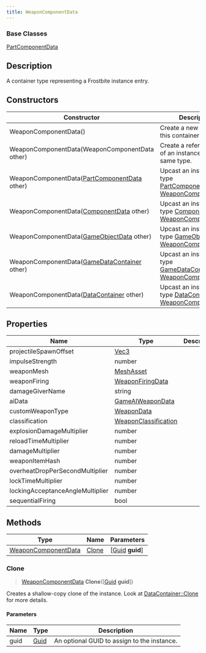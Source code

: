 ```yaml
---
title: WeaponComponentData
---
```

### Base Classes

[PartComponentData](PartComponentData)

## Description

A container type representing a Frostbite instance entry.

## Constructors

| Constructor                                                                    | Description                                                                                                                   |
| ------------------------------------------------------------------------------ | ----------------------------------------------------------------------------------------------------------------------------- |
| WeaponComponentData()                                                          | Create a new instance of this container type.                                                                                 |
| WeaponComponentData(WeaponComponentData other)                                 | Create a reference copy of an instance of the same type.                                                                      |
| WeaponComponentData([PartComponentData](PartComponentData) other)              | Upcast an instance of type [PartComponentData](PartComponentData) to [WeaponComponentData](WeaponComponentData).              |
| WeaponComponentData([ComponentData](ComponentData) other)                      | Upcast an instance of type [ComponentData](ComponentData) to [WeaponComponentData](WeaponComponentData).                      |
| WeaponComponentData([GameObjectData](GameObjectData) other)                    | Upcast an instance of type [GameObjectData](GameObjectData) to [WeaponComponentData](WeaponComponentData).                    |
| WeaponComponentData([GameDataContainer](GameDataContainer) other)              | Upcast an instance of type [GameDataContainer](GameDataContainer) to [WeaponComponentData](WeaponComponentData).              |
| WeaponComponentData([DataContainer](/vext/ref/shared/class/datacontainer) other) | Upcast an instance of type [DataContainer](/vext/ref/shared/class/datacontainer) to [WeaponComponentData](WeaponComponentData). |

## Properties

| Name                             | Type                                         | Description |
| -------------------------------- | -------------------------------------------- | ----------- |
| projectileSpawnOffset            | [Vec3](/vext/ref/shared/class/vec3)            |             |
| impulseStrength                  | number                                       |             |
| weaponMesh                       | [MeshAsset](MeshAsset)                       |             |
| weaponFiring                     | [WeaponFiringData](WeaponFiringData)         |             |
| damageGiverName                  | string                                       |             |
| aiData                           | [GameAIWeaponData](GameAIWeaponData)         |             |
| customWeaponType                 | [WeaponData](WeaponData)                     |             |
| classification                   | [WeaponClassification](WeaponClassification) |             |
| explosionDamageMultiplier        | number                                       |             |
| reloadTimeMultiplier             | number                                       |             |
| damageMultiplier                 | number                                       |             |
| weaponItemHash                   | number                                       |             |
| overheatDropPerSecondMultiplier  | number                                       |             |
| lockTimeMultiplier               | number                                       |             |
| lockingAcceptanceAngleMultiplier | number                                       |             |
| sequentialFiring                 | bool                                         |             |

## Methods

| Type                                       | Name            | Parameters                                     |
| ------------------------------------------ | --------------- | ---------------------------------------------- |
| [WeaponComponentData](WeaponComponentData) | [Clone](#clone) | \[[Guid](/vext/ref/shared/class/guid) **guid**\] |

### Clone

> [WeaponComponentData](WeaponComponentData) **Clone**(\[[Guid](/vext/ref/shared/class/guid) **guid**\])

Creates a shallow-copy clone of the instance. Look at [DataContainer::Clone](/vext/ref/shared/class/datacontainer#clone) for more details.

#### Parameters

| Name | Type         | Description                                 |
| ---- | ------------ | ------------------------------------------- |
| guid | [Guid](Guid) | An optional GUID to assign to the instance. |
